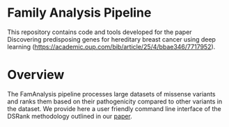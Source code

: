 # Family Analysis Pipeline

This repository contains code and tools developed for the paper Discovering predisposing genes for hereditary breast cancer using deep learning (https://academic.oup.com/bib/article/25/4/bbae346/7717952).

# Overview

The FamAnalysis pipeline processes large datasets of missense variants and ranks them based on their pathogenicity compared to other variants in the dataset.
We provide here a user friendly command line interface of the DSRank methodology outlined in our [paper](https://academic.oup.com/bib/article/25/4/bbae346/7717952). 
